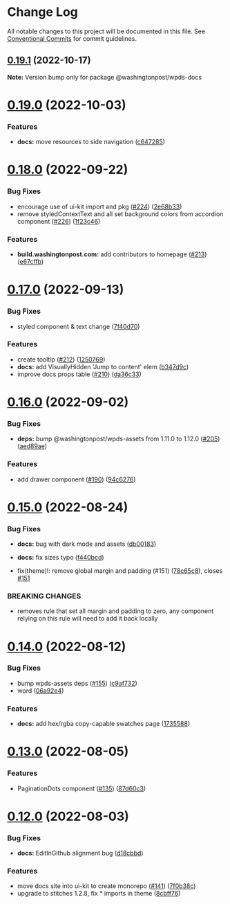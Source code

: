 # Change Log

All notable changes to this project will be documented in this file.
See [Conventional Commits](https://conventionalcommits.org) for commit guidelines.

## [0.19.1](https://github.com/washingtonpost/wpds-docs/compare/v0.19.1-experimental.0...v0.19.1) (2022-10-17)

**Note:** Version bump only for package @washingtonpost/wpds-docs





# [0.19.0](https://github.com/washingtonpost/wpds-docs/compare/v0.18.0...v0.19.0) (2022-10-03)


### Features

* **docs:** move resources to side navigation ([c647285](https://github.com/washingtonpost/wpds-docs/commit/c647285bcb0bb660be53e5de20b8581953a291a0))





# [0.18.0](https://github.com/washingtonpost/wpds-docs/compare/v0.17.0...v0.18.0) (2022-09-22)


### Bug Fixes

* encourage use of ui-kit import and pkg ([#224](https://github.com/washingtonpost/wpds-docs/issues/224)) ([2e68b33](https://github.com/washingtonpost/wpds-docs/commit/2e68b3304a5c15231702ff7e77b5029565579ceb))
* remove styledContextText and all set background colors from accordion component ([#226](https://github.com/washingtonpost/wpds-docs/issues/226)) ([1f23c46](https://github.com/washingtonpost/wpds-docs/commit/1f23c4637f949bf32a7bfb6416b61fa493aef186))


### Features

* **build.washingtonpost.com:** add contributors to homepage ([#213](https://github.com/washingtonpost/wpds-docs/issues/213)) ([e67cffb](https://github.com/washingtonpost/wpds-docs/commit/e67cffb0fc8066a310e3ec6b5964c4b504df4202))





# [0.17.0](https://github.com/washingtonpost/wpds-docs/compare/v0.16.0...v0.17.0) (2022-09-13)


### Bug Fixes

* styled component & text change ([7f40d70](https://github.com/washingtonpost/wpds-docs/commit/7f40d70b21fd631415511a1ba6f57ffe80eab72c))


### Features

* create tooltip ([#212](https://github.com/washingtonpost/wpds-docs/issues/212)) ([1250769](https://github.com/washingtonpost/wpds-docs/commit/12507691245dae165817586f171e65e52d9718e7))
* **docs:** add VisuallyHidden 'Jump to content' elem ([b347d9c](https://github.com/washingtonpost/wpds-docs/commit/b347d9c556676fbe3d76b6071c3c20ee1671a7eb))
* improve docs props table ([#210](https://github.com/washingtonpost/wpds-docs/issues/210)) ([da36c33](https://github.com/washingtonpost/wpds-docs/commit/da36c334355ee2285dc38b0300438c073d8e35d3))





# [0.16.0](https://github.com/washingtonpost/wpds-docs/compare/v0.15.0...v0.16.0) (2022-09-02)


### Bug Fixes

* **deps:** bump @washingtonpost/wpds-assets from 1.11.0 to 1.12.0 ([#205](https://github.com/washingtonpost/wpds-docs/issues/205)) ([aed89ae](https://github.com/washingtonpost/wpds-docs/commit/aed89aeb8ad75b8b6bfe7636498e785b2788fad9))


### Features

* add drawer component ([#190](https://github.com/washingtonpost/wpds-docs/issues/190)) ([94c6276](https://github.com/washingtonpost/wpds-docs/commit/94c62764a6bacf3756b5fd5da7089e018ddaf212))





# [0.15.0](https://github.com/washingtonpost/wpds-docs/compare/v0.14.0...v0.15.0) (2022-08-24)


### Bug Fixes

* **docs:** bug with dark mode and assets ([db00183](https://github.com/washingtonpost/wpds-docs/commit/db00183e997e6c22f16f54799a1213e9723cb66c))
* **docs:** fix sizes typo ([f440bcd](https://github.com/washingtonpost/wpds-docs/commit/f440bcd9ca07501dd4fbd247391f2ca3c01ccc87))


* fix(theme)!: remove global margin and padding (#151) ([78c65c8](https://github.com/washingtonpost/wpds-docs/commit/78c65c8b590c3d90ef74aeef531269b60eccacfa)), closes [#151](https://github.com/washingtonpost/wpds-docs/issues/151)


### BREAKING CHANGES

* removes rule that set all margin and padding to zero, any component relying on this rule will need to add it back locally





# [0.14.0](https://github.com/washingtonpost/wpds-docs/compare/v0.13.0...v0.14.0) (2022-08-12)


### Bug Fixes

* bump wpds-assets deps ([#155](https://github.com/washingtonpost/wpds-docs/issues/155)) ([c9af732](https://github.com/washingtonpost/wpds-docs/commit/c9af732bda2ab238d4decd2bd9ab93d165efd69c))
* word ([06a92e4](https://github.com/washingtonpost/wpds-docs/commit/06a92e4a6fc977636a39f282f241426fb1c6a86a))


### Features

* **docs:** add hex/rgba copy-capable swatches page ([1735588](https://github.com/washingtonpost/wpds-docs/commit/1735588bd411729190a6a8cc7260206d1cc5b450))





# [0.13.0](https://github.com/washingtonpost/wpds-docs/compare/v0.12.0...v0.13.0) (2022-08-05)


### Features

* PaginationDots component ([#135](https://github.com/washingtonpost/wpds-docs/issues/135)) ([87d60c3](https://github.com/washingtonpost/wpds-docs/commit/87d60c3977b50f1280869e6a780dec91461f3941))





# [0.12.0](https://github.com/washingtonpost/wpds-docs/compare/v0.11.2...v0.12.0) (2022-08-03)


### Bug Fixes

* **docs:** EditInGithub alignment bug ([d18cbbd](https://github.com/washingtonpost/wpds-docs/commit/d18cbbdacc96fc5b3e38e567a40177d5d5703e1d))


### Features

* move docs site into ui-kit to create monorepo ([#141](https://github.com/washingtonpost/wpds-docs/issues/141)) ([7f0b38c](https://github.com/washingtonpost/wpds-docs/commit/7f0b38c73e3708fe3ab7c302405036e0fa80855c))
* upgrade to stitches 1.2.8, fix * imports in theme ([8cbff76](https://github.com/washingtonpost/wpds-docs/commit/8cbff76b14fc99ac84eba21492e76dc0c64fc784))
